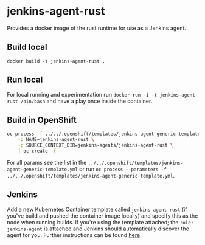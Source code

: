 # jenkins-agent-rust
Provides a docker image of the rust runtime for use as a Jenkins agent.

## Build local
`docker build -t jenkins-agent-rust .`

## Run local
For local running and experimentation run `docker run -i -t jenkins-agent-rust /bin/bash` and have a play once inside the container.

## Build in OpenShift
```bash
oc process -f ../../.openshift/templates/jenkins-agent-generic-template.yml \
    -p NAME=jenkins-agent-rust \
    -p SOURCE_CONTEXT_DIR=jenkins-agents/jenkins-agent-rust \
    | oc create -f -
```
For all params see the list in the `../../.openshift/templates/jenkins-agent-generic-template.yml` or run `oc process --parameters -f ../../.openshift/templates/jenkins-agent-generic-template.yml`.

## Jenkins
Add a new Kubernetes Container template called `jenkins-agent-rust` (if you've build and pushed the container image locally) and specify this as the node when running builds. If you're using the template attached; the `role: jenkins-agent` is attached and Jenkins should automatically discover the agent for you. Further instructions can be found [here](https://docs.openshift.com/container-platform/4.3/openshift_images/using_images/images-other-jenkins.html#images-other-jenkins-config-kubernetes_images-other-jenkins).
